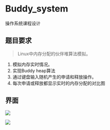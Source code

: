 # Buddy_system
操作系统课程设计
## 题目要求  
> Linux中内存分配的伙伴堆算法模拟。

1. 模拟内存实时情况。 
2. 实现Buddy heap算法
3. 通过键盘输入随机产生的申请和释放操作。  
4. 每次申请或释放都显示实时的内存分配的对比图

## 界面
![](https://images2018.cnblogs.com/blog/891120/201803/891120-20180319094341431-2007515144.png)

![](https://images2018.cnblogs.com/blog/891120/201803/891120-20180319094418198-1141189482.png)
